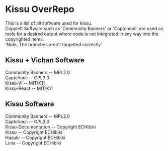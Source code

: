# Kissu OverRepo

This is a list of all software used for kissu. <br/>
Copyleft Software such as 'Community Banners' or 'Captchouli' are used as tools for a desired output where code is not integrated in any way into the copyrighted items.<br/>
'Note, The branches aren't targetted correctly'

## Kissu + Vichan Software
Community Banners -- MPL2.0 
<br/>
Captchouli -- GPL3.0
<br/>
Kissu-Vi -- MIT/X11
<br/>
Kissu-React -- MIT/X11

## Kissu Software


Community Banners -- MPL2.0 
<br/>
Captchouli -- GPL3.0
<br/>
Kissu-Documentation --  Copyright ECHibiki
<br/>
Kissu -- Copyright ECHibiki
<br/>
Hazuki -- Copyright ECHibiki
<br/>
Luna -- Copyright ECHibiki
